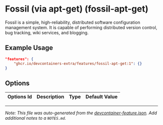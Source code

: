 
# Fossil (via apt-get) (fossil-apt-get)

Fossil is a simple, high-reliability, distributed software configuration management system. It is capable of performing distributed version control, bug tracking, wiki services, and blogging.

## Example Usage

```json
"features": {
    "ghcr.io/devcontainers-extra/features/fossil-apt-get:1": {}
}
```

## Options

| Options Id | Description | Type | Default Value |
|-----|-----|-----|-----|




---

_Note: This file was auto-generated from the [devcontainer-feature.json](devcontainer-feature.json).  Add additional notes to a `NOTES.md`._
